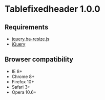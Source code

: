 Tablefixedheader 1.0.0
===========

## Requirements

* [jquery.ba-resize.js](https://raw.githubusercontent.com/cowboy/jquery-resize/v1.1/jquery.ba-resize.js)
* [jQuery](http://jquery.com/)

## Browser compatibility

* IE 8+
* Chrome 8+
* Firefox 10+
* Safari 3+
* Opera 10.6+

## 
